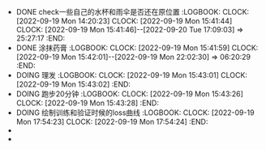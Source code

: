 - DONE check一些自己的水杯和雨伞是否还在原位置
  :LOGBOOK:
  CLOCK: [2022-09-19 Mon 14:20:23]
  CLOCK: [2022-09-19 Mon 15:41:44]
  CLOCK: [2022-09-19 Mon 15:41:46]--[2022-09-20 Tue 17:09:03] =>  25:27:17
  :END:
- DONE 涂抹药膏
  :LOGBOOK:
  CLOCK: [2022-09-19 Mon 15:41:59]
  CLOCK: [2022-09-19 Mon 15:42:01]--[2022-09-19 Mon 22:02:30] =>  06:20:29
  :END:
- DOING 理发
  :LOGBOOK:
  CLOCK: [2022-09-19 Mon 15:43:01]
  CLOCK: [2022-09-19 Mon 15:43:02]
  :END:
- DOING 跑步20分钟
  :LOGBOOK:
  CLOCK: [2022-09-19 Mon 15:43:26]
  CLOCK: [2022-09-19 Mon 15:43:28]
  :END:
- DOING 绘制训练和验证时候的loss曲线
  :LOGBOOK:
  CLOCK: [2022-09-19 Mon 17:54:23]
  CLOCK: [2022-09-19 Mon 17:54:24]
  :END:
-
-